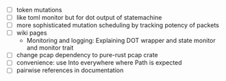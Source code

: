 - [ ] token mutations
- [ ] like toml monitor but for dot output of statemachine
- [ ] more sophisticated mutation scheduling by tracking potency of packets
- [ ] wiki pages
  - Monitoring and logging: Explaining DOT wrapper and state monitor and monitor trait
- [ ] change pcap dependency to pure-rust pcap crate
- [ ] convenience: use Into<Path> everywhere where Path is expected
- [ ] pairwise references in documentation
